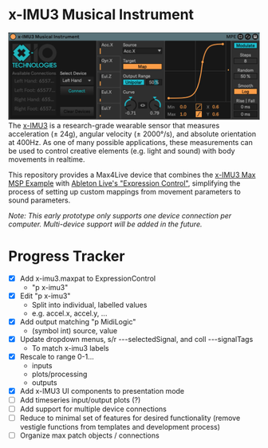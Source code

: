 # x-IMU3 Musical Instrument
![](ableton-device.png)
The [x-IMU3](https://x-io.co.uk/x-imu3/) is a research-grade wearable sensor that measures acceleration (± 24g), angular velocity (± 2000°/s), and absolute orientation at 400Hz. As one of many possible applications, these measurements can be used to control creative elements (e.g. light and sound) with body movements in realtime.

This repository provides a Max4Live device that combines the [x-IMU3 Max MSP Example](https://github.com/xioTechnologies/x-IMU3-Max-MSP-Example) with [Ableton Live's "Expression Control"](https://www.ableton.com/en/live-manual/12/max-for-live-devices/#expression-control), simplifying the process of setting up custom mappings from movement parameters to sound parameters.

_Note: This early prototype only supports one device connection per computer. Multi-device support will be added in the future._

# Progress Tracker
- [X] Add x-imu3.maxpat to ExpressionControl
    - "p x-imu3"
- [X] Edit "p x-imu3"
    - Split into individual, labelled values
    - e.g. accel.x, accel.y, ...
- [X] Add output matching "p MidiLogic"
    - (symbol int) source, value
- [X] Update dropdown menus, s/r ---selectedSignal, and coll ---signalTags
    - To match x-imu3 labels
- [X] Rescale to range 0-1...
    - inputs
    - plots/processing
    - outputs
- [X] Add x-IMU3 UI components to presentation mode
- [ ] Add timeseries input/output plots (?)
- [ ] Add support for multiple device connections
- [ ] Reduce to minimal set of features for desired functionality (remove vestigle functions from templates and development process)
- [ ] Organize max patch objects / connections
